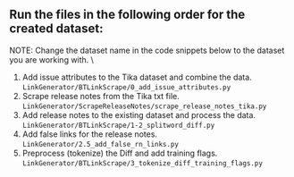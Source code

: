 ## Run the files in the following order for the created dataset:
NOTE: Change the dataset name in the code snippets below to the dataset you are working with. \
1. Add issue attributes to the Tika dataset and combine the data. \
`LinkGenerator/BTLinkScrape/0_add_issue_attributes.py` 
2. Scrape release notes from the Tika txt file. \
`LinkGenerator/ScrapeReleaseNotes/scrape_release_notes_tika.py`
3. Add release notes to the existing dataset and process the data. \
`LinkGenerator/BTLinkScrape/1-2_splitword_diff.py`
4. Add false links for the release notes. \
`LinkGenerator/2.5_add_false_rn_links.py`
5. Preprocess (tokenize) the Diff and add training flags. \
`LinkGenerator/BTLinkScrape/3_tokenize_diff_training_flags.py`
